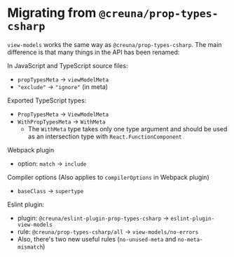 # Migrating from `@creuna/prop-types-csharp`

`view-models` works the same way as `@creuna/prop-types-csharp`. The main difference is that many things in the API has been renamed:

In JavaScript and TypeScript source files:

- `propTypesMeta` -> `viewModelMeta`
- `"exclude"` -> `"ignore"` (in meta)

Exported TypeScript types:

- `PropTypesMeta` -> `ViewModelMeta`
- `WithPropTypesMeta` -> `WithMeta`
  - The `WithMeta` type takes only one type argument and should be used as an intersection type with `React.FunctionComponent`

Webpack plugin

- option: `match` -> `include`

Compiler options (Also applies to `compilerOptions` in Webpack plugin)

- `baseClass` -> `supertype`

Eslint plugin:

- plugin: `@creuna/eslint-plugin-prop-types-csharp` -> `eslint-plugin-view-models`
- rule: `@creuna/prop-types-csharp/all` -> `view-models/no-errors`
- Also, there's two new useful rules (`no-unused-meta` and `no-meta-mismatch`)
